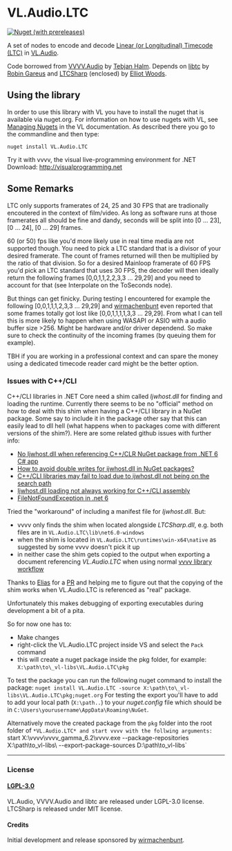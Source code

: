 # VL.Audio.LTC
[![Nuget (with prereleases)](https://img.shields.io/nuget/vpre/VL.Addons?style=flat-square)](https://www.nuget.org/packages/VL.Audio.LTC)

A set of nodes to encode and decode [Linear (or Longitudinal) Timecode (LTC)](https://en.wikipedia.org/wiki/Linear_timecode) in [VL.Audio](https://github.com/vvvv/VL.Audio).

Code borrowed from [VVVV.Audio](https://github.com/tebjan/VVVV.Audio) by [Tebjan Halm](https://github.com/tebjan).
Depends on [libtc](https://github.com/x42/libltc) by [Robin Gareus](https://github.com/x42) and [LTCSharp](https://github.com/elliotwoods/LTCSharp) (enclosed) by [Elliot Woods](https://github.com/elliotwoods).


## Using the library
In order to use this library with VL you have to install the nuget that is available via nuget.org. For information on how to use nugets with VL, see [Managing Nugets](https://thegraybook.vvvv.org/reference/hde/managing-nugets.html) in the VL documentation. As described there you go to the commandline and then type:

    nuget install VL.Audio.LTC


Try it with vvvv, the visual live-programming environment for .NET  
Download: http://visualprogramming.net

## Some Remarks
LTC only supports framerates of 24, 25 and 30 FPS that are tradionally encoutered in the context of film/video. As long as software runs at those framerates all should be fine and dandy, seconds will be split into [0 ... 23], [0 ... 24], [0 ... 29] frames.

60 (or 50) fps like you'd more likely use in real time media are not supported though. You need to pick a LTC standard that is a divisor of your desired framerate. The count of frames returned will then be multiplied by the ratio of that division. So for a desired Mainloop framerate of 60 FPS you'd pick an LTC standard that uses 30 FPS, the decoder will then ideally return the following frames [0,0,1,1,2,2,3,3 ... 29,29] and you need to account for that (see Interpolate on the ToSeconds node).

But things can get finicky.
During testing I encountered for example the following [0,0,1,1,1,2,3,3 ... 29,29] and [wirmachenbunt](https://wirmachenbunt.de/) even reported that some frames totally got lost like [0,0,1,1,1,1,3,3 ... 29,29]. 
From what I can tell this is more likely to happen when using WASAPI or ASIO with a audio buffer size >256. Might be hardware and/or driver dependend. So make sure to check the continuity of the incoming frames (by queuing them for example).

TBH if you are working in a professional context and can spare the money using a dedicated timecode reader card might be the better option.

### Issues with C++/CLI
C++/CLI libraries in .NET Core need a shim called *Ijwhost.dll* for finding and loading the runtime. Currently there seems to be no "official" method on how to deal with this shim when having a C++/CLI library in a NuGet package. Some say to include it in the package other say  that this can easily lead to dll hell (what happens when to packages come with different versions of the shim?). Here are some related github issues with further info:

* [No Ijwhost.dll when referencing C++/CLR NuGet package from .NET 6 C# app](https://github.com/dotnet/sdk/issues/24310)
* [How to avoid double writes for ijwhost.dll in NuGet packages?](https://github.com/dotnet/sdk/issues/34213)
* [C++/CLI libraries may fail to load due to ijwhost.dll not being on the search path](https://github.com/dotnet/runtime/issues/38231)
* [Ijwhost.dll loading not always working for C++/CLI assembly](https://github.com/dotnet/runtime/issues/37972)
* [FileNotFoundException in .net 6](https://github.com/AmpScm/SharpProj/issues/25)

Tried the "workaround" of including a manifest file for *Ijwhost.dll*. But:
* vvvv only finds the shim when located alongside *LTCSharp.dll*, e.g. both files are in `VL.Audio.LTC\lib\net6.0-windows`
* when the shim is located in `VL.Audio.LTC\runtimes\win-x64\native` as suggested by some vvvv doesn't pick it up
* in neither case the shim gets copied to the output when exporting a document referencing *VL.Audio.LTC* when using normal [vvvv library workflow](https://thegraybook.vvvv.org/reference/extending/creating.html)

Thanks to [Elias](https://github.com/azeno) for a [PR](https://github.com/bj-rn/VL.Audio.LTC/pull/1) and helping me to figure out that the copying of the shim works when VL.Audio.LTC is referenced as "real" package.

Unfortunately this makes debugging of exporting executables during development a bit of a pita.

So for now one has to:

* Make changes
* right-click the VL.Audio.LTC project inside VS and select the `Pack` command
* this will create a nuget package inside the pkg folder, for example:
`X:\path\to\_vl-libs\VL.Audio.LTC\pkg`

To test the package you can run the following nuget command to install the package: 
`nuget install VL.Audio.LTC -source X:\path\to\_vl-libs\VL.Audio.LTC\pkg;nuget.org`
For testing the export you'll have to add to add your local path (`X:\path..`) to your *nuget.config* file which should be in
`C:\Users\yourusername\AppData\Roaming\NuGet`.

Alternatively move the created package from the `pkg` folder
into the root folder of `*VL.Audio.LTC* and start vvvv with the follwing arguments:
`start X:\vvvv\vvvv_gamma_6.2\vvvv.exe --package-repositories X:\path\to\_vl-libs\ --export-package-sources D:\path\to\_vl-libs\`


---


### License
#### [LGPL-3.0](https://github.com/bj-rn/VL.Audio.LTC/blob/master/LICENSE)
VL.Audio, VVVV.Audio and libtc are released under LGPL-3.0 license. LTCSharp is released under MIT license.


#### Credits
Initial development and release sponsored by [wirmachenbunt](https://wirmachenbunt.de/).
